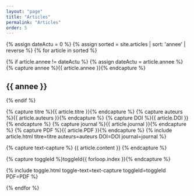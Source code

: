 ```yaml
---
layout: "page"
title: "Articles"
permalink: "Articles"
order: 5
---
```


{% assign dateActu = 0 %}
{% assign sorted = site.articles | sort: 'annee' | reverse %}
{% for article in sorted %}
  
  {% if  article.annee != dateActu %}
    {% assign dateActu = article.annee %}
    {% capture annee %}{{ article.annee }}{% endcapture %}

## {{ annee }}

  {% endif %}

  {% capture titre %}{{ article.titre }}{% endcapture %}
  {% capture auteurs %}{{ article.auteurs }}{% endcapture %}
  {% capture DOI %}{{ article.DOI }}{% endcapture %}
  {% capture journal %}{{ article.journal }}{% endcapture %}
  {% capture PDF %}{{ article.PDF }}{% endcapture %}
  {% include article.html titre=titre auteurs=auteurs DOI=DOI journal=journal %}

  {% capture text-capture %}
    {{ article.content }}
  {% endcapture %}

  {% capture toggleId %}toggleId{{ forloop.index }}{% endcapture %}

  {% include toggle.html toggle-text=text-capture toggleId=toggleId PDF=PDF %}

{% endfor %}
